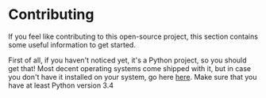 
# Contributing

If you feel like contributing to this open-source project, this section contains some useful information to get started.

First of all, if you haven't noticed yet, it's a Python project, so you should get that! Most decent operating systems come shipped with it, but in case you don't have it installed on your system, go here [here](https://www.python.org/downloads/). Make sure that you have at least Python version 3.4


<!--stackedit_data:
eyJoaXN0b3J5IjpbMTYyNTU0Nzk4NiwxNjkxNjE1OTY4XX0=
-->